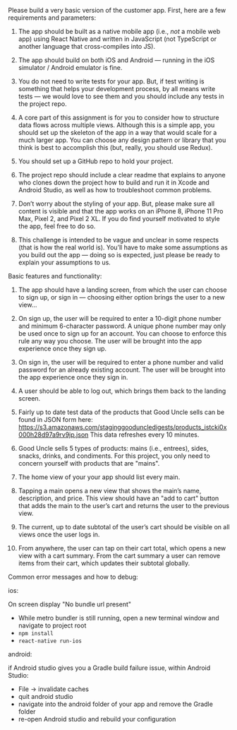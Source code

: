 
Please build a very basic version of the customer app.  First, here are a few requirements and parameters:

1)  The app should be built as a native mobile app (i.e., *not* a mobile web app) using React Native and written in JavaScript (not TypeScript or another language that cross-compiles into JS).

2)  The app should build on both iOS and Android — running in the iOS simulator / Android emulator is fine.

3)  You do not need to write tests for your app.  But, if test writing is something that helps your development process, by all means write tests — we would love to see them and you should include any tests in the project repo.

4)  A core part of this assignment is for you to consider how to structure data flows across multiple views.  Although this is a simple app, you should set up the skeleton of the app in a way that would scale for a much larger app.  You can choose any design pattern or library that you think is best to accomplish this (but, really, you should use Redux).

5)  You should set up a GitHub repo to hold your project.

6)  The project repo should include a clear readme that explains to anyone who clones down the project how to build and run it in Xcode and Android Studio, as well as how to troubleshoot common problems.

7)  Don’t worry about the styling of your app.  But, please make sure all content is visible and that the app works on an iPhone 8, iPhone 11 Pro Max, Pixel 2, and Pixel 2 XL.  If you do find yourself motivated to style the app, feel free to do so.

8)  This challenge is intended to be vague and unclear in some respects (that is how the real world is).  You’ll have to make some assumptions as you build out the app — doing so is expected, just please be ready to explain your assumptions to us. 

Basic features and functionality:

1)  The app should have a landing screen, from which the user can choose to sign up, or sign in — choosing either option brings the user to a new view...

2)  On sign up, the user will be required to enter a 10-digit phone number and minimum 6-character password.  A unique phone number may only be used once to sign up for an account.  You can choose to enforce this rule any way you choose.  The user will be brought into the app experience once they sign up.

3)  On sign in, the user will be required to enter a phone number and valid password for an already existing account.  The user will be brought into the app experience once they sign in.

4)  A user should be able to log out, which brings them back to the landing screen.

5)  Fairly up to date test data of the products that Good Uncle sells can be found in JSON form here: https://s3.amazonaws.com/staginggooduncledigests/products_istcki0x000h28d97a9rv9jp.json  This data refreshes every 10 minutes.

6)  Good Uncle sells 5 types of products: mains (i.e., entrees), sides, snacks, drinks, and condiments.  For this project, you only need to concern yourself with products that are "mains".

7)  The home view of your your app should list every main.

8)  Tapping a main opens a new view that shows the main’s name, description, and price.  This view should have an "add to cart" button that adds the main to the user’s cart and returns the user to the previous view.

9)  The current, up to date subtotal of the user’s cart should be visible on all views once the user logs in.

10)  From anywhere, the user can tap on their cart total, which opens a new view with a cart summary.  From the cart summary a user can remove items from their cart, which updates their subtotal globally.


Common error messages and how to debug:

ios:

On screen display "No bundle url present"
- While metro bundler is still running, open a new terminal window and navigate to project root
- `npm install`
- `react-native run-ios`

android:

if Android studio gives you a Gradle build failure issue, within Android Studio:
- File -> invalidate caches
- quit android studio 
- navigate into the android folder of your app and remove the Gradle folder
- re-open Android studio and rebuild your configuration